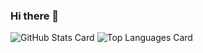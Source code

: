 ### Hi there 👋
![GitHub Stats Card](https://github-readme-stats.vercel.app/api?username=tomoyuki-kumagai-131)
![Top Languages Card](https://github-readme-stats.vercel.app/api/top-langs/?username=tomoyuki-kumagai-131)
